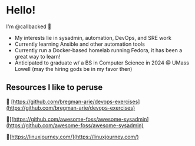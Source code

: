 # Hello!
I'm @callbacked **👋**

*  My interests lie in sysadmin, automation, DevOps, and SRE work
* Currently learning Ansible and other automation tools
* Currently run a Docker-based homelab running Fedora, it has been a great way to learn!
* Anticipated to graduate w/ a BS in Computer Science in 2024 @ UMass Lowell (may the hiring gods be in my favor then)


## Resources I like to peruse
📌 [https://github.com/bregman-arie/devops-exercises](https://github.com/bregman-arie/devops-exercises)

📌[(https://github.com/awesome-foss/awesome-sysadmin](https://github.com/awesome-foss/awesome-sysadmin)

📌[https://linuxjourney.com/](https://linuxjourney.com/)
